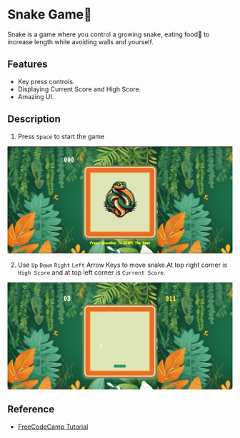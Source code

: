 # Snake Game🐍
Snake is a game where you control a growing snake, eating food🍅 to increase length while avoiding walls and yourself.
## Features
* Key press controls.
* Displaying Current Score and High Score.
* Amazing UI.
## Description
1. Press `Space` to start the game

![Start Display](SnakeGame1.png)

2. Use `Up` `Down` `Right` `Left` Arrow Keys to move snake.At top right corner is `High Score` and at top left corner is `Current Score`.

![While Playing](SnakeGame2.png)

## Reference
* [FreeCodeCamp Tutorial](https://www.youtube.com/watch?v=uyhzCBEGaBY)
